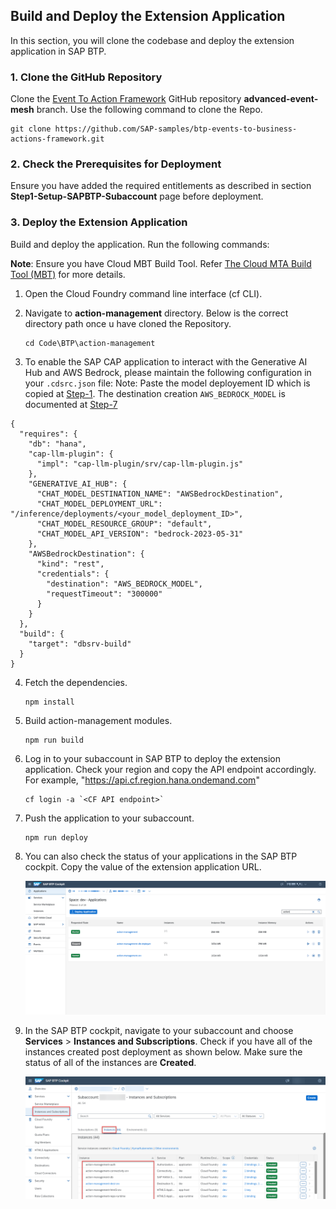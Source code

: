 ## Build and Deploy the Extension Application

In this section, you will clone the codebase and deploy the extension application in SAP BTP. 

### 1. Clone the GitHub Repository
    

Clone the [Event To Action Framework](https://github.com/SAP-samples/btp-events-to-business-actions-framework) GitHub repository **advanced-event-mesh** branch. Use the following command to clone the Repo.

```
git clone https://github.com/SAP-samples/btp-events-to-business-actions-framework.git
```

### 2. Check the Prerequisites for Deployment

Ensure you have added the required entitlements as described in section **Step1-Setup-SAPBTP-Subaccount** page before deployment.

### 3. Deploy the Extension Application

Build and deploy the application. Run the following commands:

**Note**: Ensure you have Cloud MBT Build Tool. Refer [The Cloud MTA Build Tool (MBT)](https://help.sap.com/docs/HANA_CLOUD_DATABASE/c2b99f19e9264c4d9ae9221b22f6f589/1412120094534a23b1a894bc498c2767.html) for more details.

1. Open the Cloud Foundry command line interface (cf CLI).

2. Navigate to **action-management** directory. Below is the correct directory path once u have cloned the Repository. 

    ```
    cd Code\BTP\action-management
    ```

3. To enable the SAP CAP application to interact with the Generative AI Hub and AWS Bedrock, please maintain the following configuration in your `.cdsrc.json` file: Note: Paste the model deployement ID which is copied at [Step-1](../Step1-Setup-SAPBTP-Subaccount/README.md). The destination creation `AWS_BEDROCK_MODEL` is documented at [Step-7](../Step7-Configure-BusinessActions/README.md)

```
{
  "requires": {
    "db": "hana",
    "cap-llm-plugin": {
      "impl": "cap-llm-plugin/srv/cap-llm-plugin.js"
    },
    "GENERATIVE_AI_HUB": {
      "CHAT_MODEL_DESTINATION_NAME": "AWSBedrockDestination",
      "CHAT_MODEL_DEPLOYMENT_URL": "/inference/deployments/<your_model_deployment_ID>",
      "CHAT_MODEL_RESOURCE_GROUP": "default",
      "CHAT_MODEL_API_VERSION": "bedrock-2023-05-31"
    },
    "AWSBedrockDestination": {
      "kind": "rest",
      "credentials": {
        "destination": "AWS_BEDROCK_MODEL",
        "requestTimeout": "300000"
      }
    }
  },
  "build": {
    "target": "dbsrv-build"
  }
}

```


4. Fetch the dependencies.

    ```
    npm install
    ```
5. Build action-management modules.

    ```
    npm run build
    ```
6. Log in to your subaccount in SAP BTP to deploy the extension application.
    Check your region and copy the API endpoint accordingly. For example, "https://api.cf.region.hana.ondemand.com"

    ```
    cf login -a `<CF API endpoint>`
    ```
7. Push the application to your subaccount.

    ```
    npm run deploy
    ```
8. You can also check the status of your applications in the SAP BTP cockpit. Copy the value of the extension application URL.

    ![plot](./images/SAPBTPCockpit.png)

9. In the SAP BTP cockpit, navigate to your subaccount and choose **Services** > **Instances and Subscriptions**. Check if you have all of the instances created post deployment as shown below. Make sure the status of all of the instances are **Created**.

    ![plot](./images/postdeploy.png)


